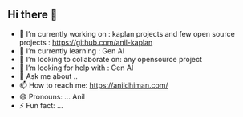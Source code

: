 ## Hi there 👋

<!--
**anildhiman03/anildhiman03** is a ✨ _special_ ✨ repository because its `README.md` (this file) appears on your GitHub profile.

Here are some ideas to get you started:
-->
- 🔭 I’m currently working on : kaplan projects and few open source projects : https://github.com/anil-kaplan
- 🌱 I’m currently learning : Gen AI
- 👯 I’m looking to collaborate on: any opensource project
- 🤔 I’m looking for help with : Gen AI
- 💬 Ask me about ..
- 📫 How to reach me: https://anildhiman.com/
- 😄 Pronouns: ... Anil
- ⚡ Fun fact: ...

